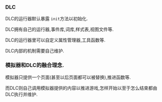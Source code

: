 ### DLC

DLC的运行器默认暴露 `init`方法以初始化.

DLC拥有自己的运行器,事件库,词库,样式表,视图文件等.

DLC的运行器里可以自定义属性管理器,工具函数等.

DLC内部的机制需要自己维护.


### 模拟器和DLC的融合理念.

模拟器只提供一个页面(甚至以后页面都可以被替换),推进函数等.

而DLC则自己调用模拟器提供的内容以推进游戏,怎样开始以至于怎么结束都由DLC执行并维护.
